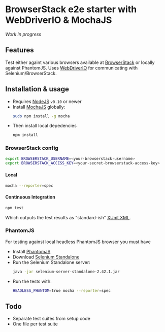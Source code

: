 BrowserStack e2e starter with WebDriverIO & MochaJS
===================================================

*Work in progress*


Features
--------
Test either againt various browsers available at [BrowserStack](http://browserstack.com) or locally against PhantomJS. Uses [WebDriverIO](http://webdriver.io/) for communicating with Selenium/BrowserStack.


Installation & usage
--------------------

- Requires [NodeJS](http://nodejs.org/) `v0.10` or newer
- Install [MochaJS](http://visionmedia.github.io/mocha) globally:
  ```sh
  sudo npm install -g mocha
  ```
- Then install local depedencies
  ```sh
  npm install
  ```

### BrowserStack config

```bash
export BROWSERSTACK_USERNAME=<your-browserstack-username>
export BROWSERSTACK_ACCESS_KEY=<your-secret-browserstack-access-key>
```

#### Local
```sh
mocha --reporter=spec
```

#### Continuous Integration
```sh
npm test
```
Which outputs the test results as "standard-ish" [XUnit XML](http://en.wikipedia.org/wiki/XUnit).

### PhantomJS

For testing against local headless PhantomJS browser you must have

- Install [PhantomJS](http://phantomjs.org/download.html)
- Download [Selenium Standalone](http://selenium-release.storage.googleapis.com/index.html)
- Run the Selenium Standalone server:
  ```sh
  java -jar selenium-server-standalone-2.42.1.jar
  ```
- Run the tests with:
  ```sh
  HEADLESS_PHANTOM=true mocha --reporter=spec
  ```


Todo
----
- Separate test suites from setup code
- One file per test suite

